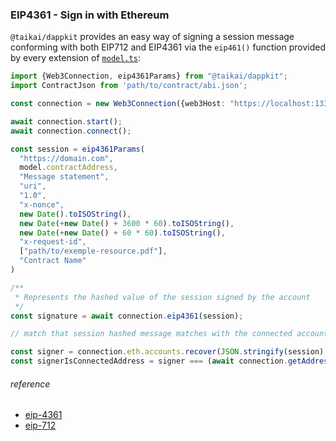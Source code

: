 ### EIP4361 - Sign in with Ethereum
`@taikai/dappkit` provides an easy way of signing a session message conforming with both EIP712 and EIP4361 via the `eip461()` function provided by every extension of [`model.ts`](../src/base/model.ts):

```typescript
import {Web3Connection, eip4361Params} from "@taikai/dappkit";
import ContractJson from 'path/to/contract/abi.json';

const connection = new Web3Connection({web3Host: "https://localhost:1337"});

await connection.start();
await connection.connect();

const session = eip4361Params(
  "https://domain.com",
  model.contractAddress,
  "Message statement",
  "uri",
  "1.0",
  "x-nonce",
  new Date().toISOString(),
  new Date(+new Date() + 3600 * 60).toISOString(),
  new Date(+new Date() + 60 * 60).toISOString(),
  "x-request-id",
  ["path/to/exemple-resource.pdf"],
  "Contract Name"
)

/**
 * Represents the hashed value of the session signed by the account
 */
const signature = await connection.eip4361(session);

// match that session hashed message matches with the connected account

const signer = connection.eth.accounts.recover(JSON.stringify(session), signature);
const signerIsConnectedAddress = signer === (await connection.getAddress());

```

###### reference

- [eip-4361](https://eips.ethereum.org/EIPS/eip-4361)
- [eip-712](https://eips.ethereum.org/EIPS/eip-712)